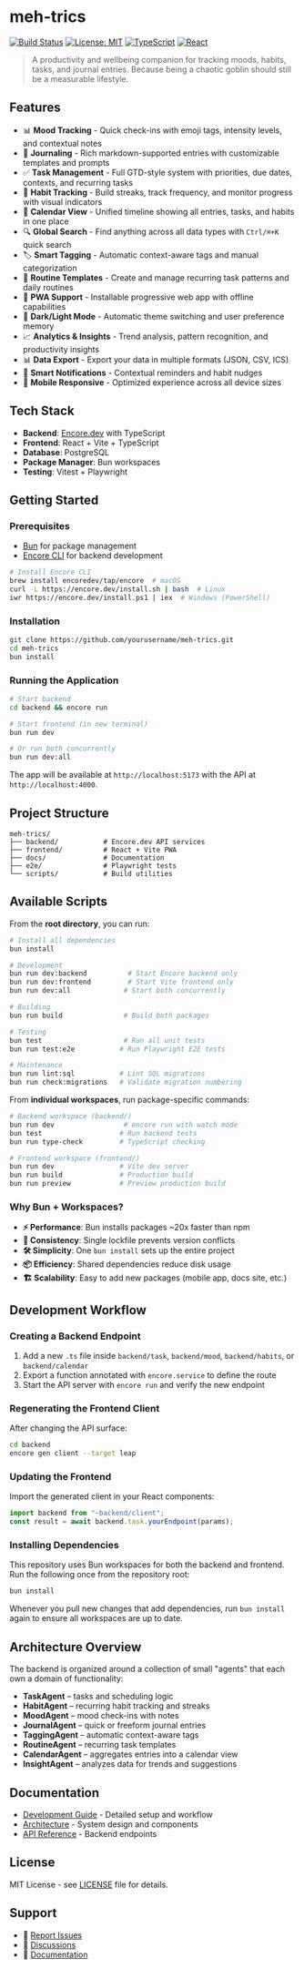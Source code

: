# meh-trics

[![Build Status](https://img.shields.io/badge/build-passing-brightgreen)]()
[![License: MIT](https://img.shields.io/badge/License-MIT-yellow.svg)]()
[![TypeScript](https://img.shields.io/badge/TypeScript-007ACC?logo=typescript&logoColor=white)]()
[![React](https://img.shields.io/badge/React-20232A?logo=react&logoColor=61DAFB)]()

> A productivity and wellbeing companion for tracking moods, habits, tasks, and journal entries. Because being a chaotic goblin should still be a measurable lifestyle.

## Features

- 📊 **Mood Tracking** - Quick check-ins with emoji tags, intensity levels, and contextual notes
- 📝 **Journaling** - Rich markdown-supported entries with customizable templates and prompts
- ✅ **Task Management** - Full GTD-style system with priorities, due dates, contexts, and recurring tasks
- 🎯 **Habit Tracking** - Build streaks, track frequency, and monitor progress with visual indicators
- 📅 **Calendar View** - Unified timeline showing all entries, tasks, and habits in one place
- 🔍 **Global Search** - Find anything across all data types with `Ctrl/⌘+K` quick search
- 🏷️ **Smart Tagging** - Automatic context-aware tags and manual categorization
- 🔄 **Routine Templates** - Create and manage recurring task patterns and daily routines
- 📱 **PWA Support** - Installable progressive web app with offline capabilities
- 🌙 **Dark/Light Mode** - Automatic theme switching and user preference memory
- 📈 **Analytics & Insights** - Trend analysis, pattern recognition, and productivity insights
- 📊 **Data Export** - Export your data in multiple formats (JSON, CSV, ICS)
- 🔔 **Smart Notifications** - Contextual reminders and habit nudges
- 📱 **Mobile Responsive** - Optimized experience across all device sizes

## Tech Stack

- **Backend**: [Encore.dev](https://encore.dev/) with TypeScript
- **Frontend**: React + Vite + TypeScript
- **Database**: PostgreSQL
- **Package Manager**: Bun workspaces
- **Testing**: Vitest + Playwright

## Getting Started

### Prerequisites

- [Bun](https://bun.sh/) for package management
- [Encore CLI](https://encore.dev/) for backend development

```bash
# Install Encore CLI
brew install encoredev/tap/encore  # macOS
curl -L https://encore.dev/install.sh | bash  # Linux
iwr https://encore.dev/install.ps1 | iex  # Windows (PowerShell)
```

### Installation

```bash
git clone https://github.com/yourusername/meh-trics.git
cd meh-trics
bun install
```

### Running the Application

```bash
# Start backend
cd backend && encore run

# Start frontend (in new terminal)
bun run dev

# Or run both concurrently
bun run dev:all
```

The app will be available at `http://localhost:5173` with the API at `http://localhost:4000`.

## Project Structure

```
meh-trics/
├── backend/           # Encore.dev API services
├── frontend/          # React + Vite PWA
├── docs/              # Documentation
├── e2e/               # Playwright tests
└── scripts/           # Build utilities
```

## Available Scripts

From the **root directory**, you can run:

```bash
# Install all dependencies
bun install

# Development
bun run dev:backend          # Start Encore backend only
bun run dev:frontend         # Start Vite frontend only  
bun run dev:all             # Start both concurrently

# Building
bun run build               # Build both packages

# Testing
bun test                    # Run all unit tests
bun run test:e2e           # Run Playwright E2E tests

# Maintenance
bun run lint:sql           # Lint SQL migrations
bun run check:migrations   # Validate migration numbering
```

From **individual workspaces**, run package-specific commands:

```bash
# Backend workspace (backend/)
bun run dev                 # encore run with watch mode
bun test                   # Run backend tests
bun run type-check         # TypeScript checking

# Frontend workspace (frontend/)  
bun run dev                # Vite dev server
bun run build              # Production build
bun run preview            # Preview production build
```

### Why Bun + Workspaces?

- **⚡ Performance**: Bun installs packages ~20x faster than npm
- **🔄 Consistency**: Single lockfile prevents version conflicts
- **🛠️ Simplicity**: One `bun install` sets up the entire project
- **📦 Efficiency**: Shared dependencies reduce disk usage
- **🏗️ Scalability**: Easy to add new packages (mobile app, docs site, etc.)

## Development Workflow

### Creating a Backend Endpoint
1. Add a new `.ts` file inside `backend/task`, `backend/mood`, `backend/habits`, or `backend/calendar`
2. Export a function annotated with `encore.service` to define the route
3. Start the API server with `encore run` and verify the new endpoint

### Regenerating the Frontend Client
After changing the API surface:
```bash
cd backend
encore gen client --target leap
```

### Updating the Frontend
Import the generated client in your React components:
```ts
import backend from "~backend/client";
const result = await backend.task.yourEndpoint(params);
```

### Installing Dependencies
This repository uses Bun workspaces for both the backend and frontend. Run the following once from the repository root:

```bash
bun install
```
Whenever you pull new changes that add dependencies, run `bun install` again to
ensure all workspaces are up to date.

## Architecture Overview

The backend is organized around a collection of small "agents" that each own a domain of functionality:

- **TaskAgent** – tasks and scheduling logic
- **HabitAgent** – recurring habit tracking and streaks
- **MoodAgent** – mood check-ins with notes
- **JournalAgent** – quick or freeform journal entries
- **TaggingAgent** – automatic context-aware tags
- **RoutineAgent** – recurring task templates
- **CalendarAgent** – aggregates entries into a calendar view
- **InsightAgent** – analyzes data for trends and suggestions

## Documentation

- [Development Guide](docs/DEVELOPMENT.md) - Detailed setup and workflow
- [Architecture](docs/ARCHITECTURE.md) - System design and components
- [API Reference](docs/API.md) - Backend endpoints

## License

MIT License - see [LICENSE](LICENSE) file for details.

## Support

- 🐛 [Report Issues](https://github.com/yourusername/meh-trics/issues)
- 💬 [Discussions](https://github.com/yourusername/meh-trics/discussions)
- 📖 [Documentation](docs/)

